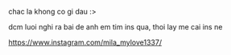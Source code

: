chac la khong co gi dau :>

dcm luoi nghi ra bai de anh em tim ins qua, thoi lay me cai ins ne

https://www.instagram.com/mila_mylove1337/
